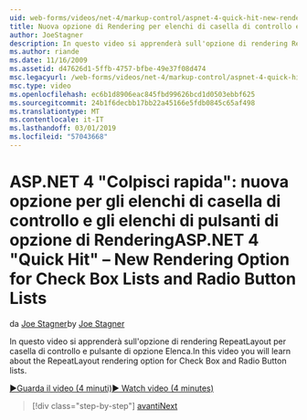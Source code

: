```yaml
---
uid: web-forms/videos/net-4/markup-control/aspnet-4-quick-hit-new-rendering-option-for-check-box-lists-and-radio-button-lists
title: Nuova opzione di Rendering per elenchi di casella di controllo e gli elenchi di pulsanti di opzione | Microsoft Docs
author: JoeStagner
description: In questo video si apprenderà sull'opzione di rendering RepeatLayout per casella di controllo e pulsante di opzione Elenca.
ms.author: riande
ms.date: 11/16/2009
ms.assetid: d47626d1-5ffb-4757-bfbe-49e37f08d474
msc.legacyurl: /web-forms/videos/net-4/markup-control/aspnet-4-quick-hit-new-rendering-option-for-check-box-lists-and-radio-button-lists
msc.type: video
ms.openlocfilehash: ec6b1d8906eac845fbd99626bcd1d0503ebbf625
ms.sourcegitcommit: 24b1f6decbb17bb22a45166e5fdb0845c65af498
ms.translationtype: MT
ms.contentlocale: it-IT
ms.lasthandoff: 03/01/2019
ms.locfileid: "57043668"
---
```

<a name="aspnet-4-quick-hit--new-rendering-option-for-check-box-lists-and-radio-button-lists"></a><span data-ttu-id="0580c-103">ASP.NET 4 "Colpisci rapida": nuova opzione per gli elenchi di casella di controllo e gli elenchi di pulsanti di opzione di Rendering</span><span class="sxs-lookup"><span data-stu-id="0580c-103">ASP.NET 4 "Quick Hit" – New Rendering Option for Check Box Lists and Radio Button Lists</span></span>
====================
<span data-ttu-id="0580c-104">da [Joe Stagner](https://github.com/JoeStagner)</span><span class="sxs-lookup"><span data-stu-id="0580c-104">by [Joe Stagner](https://github.com/JoeStagner)</span></span>

<span data-ttu-id="0580c-105">In questo video si apprenderà sull'opzione di rendering RepeatLayout per casella di controllo e pulsante di opzione Elenca.</span><span class="sxs-lookup"><span data-stu-id="0580c-105">In this video you will learn about the RepeatLayout rendering option for Check Box and Radio Button lists.</span></span> 

[<span data-ttu-id="0580c-106">&#9654;Guarda il video (4 minuti)</span><span class="sxs-lookup"><span data-stu-id="0580c-106">&#9654; Watch video (4 minutes)</span></span>](https://channel9.msdn.com/Blogs/ASP-NET-Site-Videos/aspnet-4-quick-hit-new-rendering-option-for-check-box-lists-and-radio-button-lists)

> [!div class="step-by-step"]
> [<span data-ttu-id="0580c-107">avanti</span><span class="sxs-lookup"><span data-stu-id="0580c-107">Next</span></span>](aspnet-4-quick-hit-table-free-templated-controls.md)
